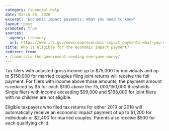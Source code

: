 ```yaml
---
category: financial-help
date: March 30, 2020
excerpt: 'Economic impact payments: What you need to know'
layout: post
promoted: true
sources:
- agency: treasury
  url: https://www.irs.gov/newsroom/economic-impact-payments-what-you-need-to-know
title: Who is eligible for the economic impact payment?
redirect_from: 
- /rumors/is-the-government-sending-everyone-money/
---
```


Tax filers with adjusted gross income up to $75,000 for individuals and up to $150,000 for married couples filing joint returns will receive the full payment. For filers with income above those amounts, the payment amount is reduced by $5 for each $100 above the $75,000/$150,000 thresholds. Single filers with income exceeding $99,000 and $198,000 for joint filers with no children are not eligible.

Eligible taxpayers who filed tax returns for either 2019 or 2018 will automatically receive an economic impact payment of up to $1,200 for individuals or $2,400 for married couples. Parents also receive $500 for each qualifying child.